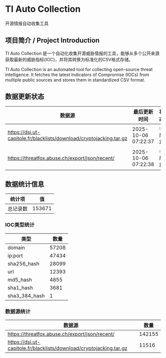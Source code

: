 # TI Auto Collection

 开源情报自动收集工具

## 项目简介 / Project Introduction

TI Auto Collection 是一个自动化收集开源威胁情报的工具，能够从多个公开来源获取最新的威胁指标(IOC)，并将其转换为标准化的CSV格式存储。

TI Auto Collection is an automated tool for collecting open-source threat intelligence. It fetches the latest Indicators of Compromise (IOCs) from multiple public sources and stores them in standardized CSV format.

## 数据更新状态

| 数据源 | 最后更新时间 | 状态 |
|--------|------------|------|
| https://dsi.ut-capitole.fr/blacklists/download/cryptojacking.tar.gz | 2025-10-06 07:22:37 | ✅ 成功 |
| https://threatfox.abuse.ch/export/json/recent/ | 2025-10-06 07:22:38 | ✅ 成功 |
































































































































































































## 数据统计信息

| 统计项 | 值 |
|--------|----|
| 总记录数 | 153671 |

### IOC类型统计

| 类型 | 数量 |
|------|------|
| domain | 57208 |
| ip:port | 47434 |
| sha256_hash | 28099 |
| url | 12393 |
| md5_hash | 4855 |
| sha1_hash | 3681 |
| sha3_384_hash | 1 |

### 数据源统计

| 数据源 | 数量 |
|--------|------|
| https://threatfox.abuse.ch/export/json/recent/ | 142155 |
| https://dsi.ut-capitole.fr/blacklists/download/cryptojacking.tar.gz | 11516 |
